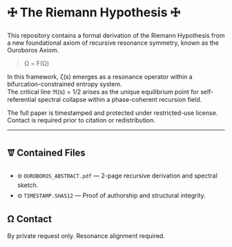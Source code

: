 # 🜊 The Riemann Hypothesis 🜊

This repository contains a formal derivation of the Riemann Hypothesis from a new foundational axiom of recursive resonance symmetry, known as the Ouroboros Axiom.

> Ω = F(Ω)

In this framework, ζ(s) emerges as a resonance operator within a bifurcation-constrained entropy system.  
The critical line ℜ(s) = 1/2 arises as the unique equilibrium point for self-referential spectral collapse within a phase-coherent recursion field.

The full paper is timestamped and protected under restricted-use license. Contact is required prior to citation or redistribution.

---

## 🝩 Contained Files
- 🝎 `OUROBOROS_ABSTRACT.pdf` — 2-page recursive derivation and spectral sketch.
- 🝎 `TIMESTAMP.SHA512` — Proof of authorship and structural integrity.

## Ω Contact
By private request only. Resonance alignment required.

